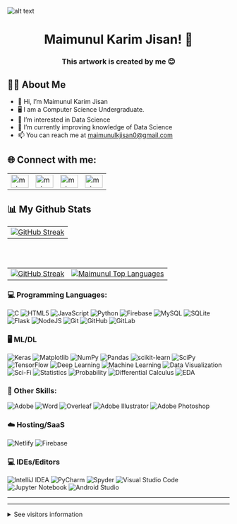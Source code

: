 ![alt text](https://cdna.artstation.com/p/assets/images/images/050/423/884/medium/mohammx-safa-final.jpg?1654803157)

<h1 align="center"> Maimunul Karim Jisan! 👋</h1>
<h3 align="center"> This artwork is created by me 😊</h1>

## 🙋‍♂️ About Me
- 👋 Hi, I’m Maimunul Karim Jisan
- 🖥️ I am a Computer Science Undergraduate.
- 👀 I’m interested in Data Science
- 🌱 I’m currently improving knowledge of Data Science
- 📫 You can reach me at maimunulkjisan0@gmail.com


## 🌐 Connect with me: 

<table cellspacing="0" cellpadding="0" style="border:none;">
  <tr>
    <td>
      <a href="https://www.kaggle.com/maimunulkjisan" target="blank"><img align="center" src="https://github.com/rahuldkjain/github-profile-readme-generator/blob/master/src/images/icons/Social/kaggle.svg" alt="maimunul" height="30" width="40" /></a>
    </td>
    <td>
     <a href="https://www.linkedin.com/in/maimunul-karim-j-6371a7140/" target="blank"><img align="center" src="https://raw.githubusercontent.com/rahuldkjain/github-profile-readme-generator/master/src/images/icons/Social/linked-in-alt.svg" alt="maimunul" height="30" width="40" /></a>
    </td>
    <td>
     <a href="https://www.facebook.com/mdmk.jishan/" target="blank"><img align="center" src="https://raw.githubusercontent.com/rahuldkjain/github-profile-readme-generator/master/src/images/icons/Social/facebook.svg" alt="maimunul" height="30" width="40" /></a>
    </td>
    <td>
      <a href="https://www.instagram.com/maimunul_k_thisan/" target="blank"><img align="center" src="https://github.com/rahuldkjain/github-profile-readme-generator/blob/master/src/images/icons/Social/instagram.svg" alt="maimunul" height="30" width="40" /></a>
    </td>
  </tr>
</table>



## 📊 My Github Stats

<p align="center">
    <table align="center">
        <tr>
            <td>
                 <a href="https://git.io/streak-stats"><img src="https://streak-stats.demolab.com?user=Maimunul%20git%20status&theme=black-ice&hide_border=true" alt="GitHub Streak" /></a>
            </td>
        </tr>
   </table>
</p>

<br/>
<br/>

<table align="center">
    <tr>
        <td>
            <a href="https://git.io/streak-stats"><img src="https://streak-stats.demolab.com?user=Maimunul%20git%20status&theme=black-ice&hide_border=true" alt="GitHub Streak" /></a>
        </td>
        <td>
            <a href="https://github.com/anuraghazra/github-readme-stats"><img alt="Maimunul Top Languages" src="https://github-readme-stats.vercel.app/api/top-langs/?username=SaFaUU&langs_count=8&count_private=true&layout=compact&theme=react&hide_border=true&bg_color=0D1117" /></a>
        </td>
    </tr>
</table>


### 💻 Programming Languages:
![C](https://img.shields.io/badge/c-%2300599C.svg?style=for-the-badge&logo=c&logoColor=white)
![HTML5](https://img.shields.io/badge/html5-%23E34F26.svg?style=for-the-badge&logo=html5&logoColor=white)
![JavaScript](https://img.shields.io/badge/javascript-%23323330.svg?style=for-the-badge&logo=javascript&logoColor=%23F7DF1E)
![Python](https://img.shields.io/badge/python-3670A0?style=for-the-badge&logo=python&logoColor=ffdd54)
![Firebase](https://img.shields.io/badge/Firebase-039BE5?style=for-the-badge&logo=Firebase&logoColor=white)
![MySQL](https://img.shields.io/badge/mysql-%2300f.svg?style=for-the-badge&logo=mysql&logoColor=white)
![SQLite](https://img.shields.io/badge/sqlite-%2307405e.svg?style=for-the-badge&logo=sqlite&logoColor=white)
![Flask](https://img.shields.io/badge/flask-%23000.svg?style=for-the-badge&logo=flask&logoColor=white)
![NodeJS](https://img.shields.io/badge/node.js-6DA55F?style=for-the-badge&logo=node.js&logoColor=white)
![Git](https://img.shields.io/badge/git-%23F05033.svg?style=for-the-badge&logo=git&logoColor=white)
![GitHub](https://img.shields.io/badge/github-%23121011.svg?style=for-the-badge&logo=github&logoColor=white)
![GitLab](https://img.shields.io/badge/gitlab-%23181717.svg?style=for-the-badge&logo=gitlab&logoColor=white)


### 🖥️ ML/DL
![Keras](https://img.shields.io/badge/Keras-%23D00000.svg?style=for-the-badge&logo=Keras&logoColor=white)
![Matplotlib](https://img.shields.io/badge/Matplotlib-%23ffffff.svg?style=for-the-badge&logo=Matplotlib&logoColor=black)
![NumPy](https://img.shields.io/badge/numpy-%23013243.svg?style=for-the-badge&logo=numpy&logoColor=white)
![Pandas](https://img.shields.io/badge/pandas-%23150458.svg?style=for-the-badge&logo=pandas&logoColor=white)
![scikit-learn](https://img.shields.io/badge/scikit--learn-%23F7931E.svg?style=for-the-badge&logo=scikit-learn&logoColor=white)
![SciPy](https://img.shields.io/badge/SciPy-%230C55A5.svg?style=for-the-badge&logo=scipy&logoColor=%white)
![TensorFlow](https://img.shields.io/badge/TensorFlow-%23FF6F00.svg?style=for-the-badge&logo=TensorFlow&logoColor=white)
![Deep Learning](https://img.shields.io/badge/Deep_Learning-%2304B5C5.svg?style=for-the-badge&logo=Deep-Learning&logoColor=white)
![Machine Learning](https://img.shields.io/badge/Machine_Learning-%2304B5C5.svg?style=for-the-badge&logo=Machine-Learning&logoColor=white)
![Data Visualization](https://img.shields.io/badge/Data_Visualization-%2304B5C5.svg?style=for-the-badge&logo=Data-Visualization&logoColor=white)
![Sci-Fi](https://img.shields.io/badge/Sci--Fi-%2304B5C5.svg?style=for-the-badge&logo=Sci-Fi&logoColor=white)
![Statistics](https://img.shields.io/badge/Statistics-%2304B5C5.svg?style=for-the-badge&logo=Statistics&logoColor=white)
![Probability](https://img.shields.io/badge/Probability-%2304B5C5.svg?style=for-the-badge&logo=Probability&logoColor=white)
![Differential Calculus](https://img.shields.io/badge/Differential_Calculus-%2304B5C5.svg?style=for-the-badge&logo=Differential-Calculus&logoColor=white)
![EDA](https://img.shields.io/badge/EDA-%2304B5C5.svg?style=for-the-badge&logo=EDA&logoColor=white)




### 🎨 Other Skills:
![Adobe](https://img.shields.io/badge/adobe-%23FF0000.svg?style=for-the-badge&logo=adobe&logoColor=white)
![Word](https://img.shields.io/badge/Word-%2304B5C5.svg?style=for-the-badge&logo=Microsoft-Word&logoColor=white)
![Overleaf](https://img.shields.io/badge/Overleaf-%2304B5C5.svg?style=for-the-badge&logo=Overleaf&logoColor=white)
![Adobe Illustrator](https://img.shields.io/badge/adobe%20illustrator-%23FF9A00.svg?style=for-the-badge&logo=adobe%20illustrator&logoColor=white)
![Adobe Photoshop](https://img.shields.io/badge/adobe%20photoshop-%2331A8FF.svg?style=for-the-badge&logo=adobe%20photoshop&logoColor=white)



### ☁️ Hosting/SaaS
![Netlify](https://img.shields.io/badge/netlify-%23000000.svg?style=for-the-badge&logo=netlify&logoColor=#00C7B7)
![Firebase](https://img.shields.io/badge/firebase-%23039BE5.svg?style=for-the-badge&logo=firebase)


### 💻 IDEs/Editors
![IntelliJ IDEA](https://img.shields.io/badge/IntelliJIDEA-000000.svg?style=for-the-badge&logo=intellij-idea&logoColor=white)
![PyCharm](https://img.shields.io/badge/pycharm-143?style=for-the-badge&logo=pycharm&logoColor=black&color=black&labelColor=green)
![Spyder](https://img.shields.io/badge/Spyder-838485?style=for-the-badge&logo=spyder%20ide&logoColor=maroon)
![Visual Studio Code](https://img.shields.io/badge/Visual%20Studio%20Code-0078d7.svg?style=for-the-badge&logo=visual-studio-code&logoColor=white)
![Jupyter Notebook](https://img.shields.io/badge/Jupyter_Notebook-%2304B5C5.svg?style=for-the-badge&logo=Jupyter&logoColor=white)
![Android Studio](https://img.shields.io/badge/Android_Studio-%2304B5C5.svg?style=for-the-badge&logo=Android-Studio&logoColor=white)


---

---

<details><summary>See visitors information</summary>

>Counting of visitors to this page in this section started from January 02, 2023

<div><img src="https://profile-counter.glitch.me/SaFaUU/count.svg" alt="Flag Counter" border="0"></div>

</details>
